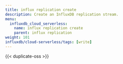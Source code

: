 ```yaml
---
title: influx replication create
description: Create an InfluxDB replication stream.
menu:
  influxdb_cloud_serverless:
    name: influx replication create
    parent: influx replication
weight: 101
influxdb/cloud-serverless/tags: [write]
---
```


{{< duplicate-oss >}}
